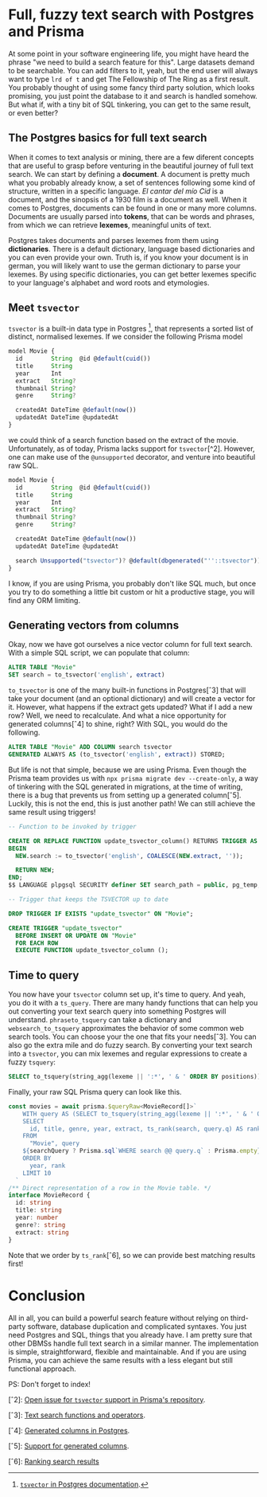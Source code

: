 # Full, fuzzy text search with Postgres and Prisma

At some point in your software engineering life, you might have heard the phrase "we need to build a search feature for this". Large datasets demand to be searchable. You can add filters to it, yeah, but the end user will always want to type `lrd of t` and get The Fellowship of The Ring as a first result. You probably thought of using some fancy third party solution, which looks promising, you just point the database to it and search is handled somehow. But what if, with a tiny bit of SQL tinkering, you can get to the same result, or even better?

## The Postgres basics for full text search

When it comes to text analysis or mining, there are a few diferent concepts that are useful to grasp before venturing in the beautiful journey of full text search. We can start by defining a **document**. A document is pretty much what you probably already know, a set of sentences following some kind of structure, written in a specific language. *El cantar del mío Cid* is a document, and the sinopsis of a 1930 film is a document as well. When it comes to Postgres, documents can be found in one or many more columns. Documents are usually parsed into **tokens**, that can be words and phrases, from which we can retrieve **lexemes**, meaningful units of text.

Postgres takes documents and parses lexemes from them using **dictionaries**. There is a default dictionary, language based dictionaries and you can even provide your own. Truth is, if you know your document is in german, you will likely want to use the german dictionary to parse your lexemes. By using specific dictionaries, you can get better lexemes specific to your language's alphabet and word roots and etymologies.

## Meet `tsvector`

`tsvector` is a built-in data type in Postgres [^1], that represents a sorted list of distinct, normalised lexemes. If we consider the following Prisma model

```typescript
model Movie {
  id        String  @id @default(cuid())
  title     String
  year      Int
  extract   String?
  thumbnail String?
  genre     String?

  createdAt DateTime @default(now())
  updatedAt DateTime @updatedAt
}
```
we could think of a search function based on the extract of the movie. Unfortunately, as of today, Prisma lacks support for `tsvector`[^2]. However, one can make use of the `@unsupported` decorator, and venture into beautiful raw SQL.

```typescript
model Movie {
  id        String  @id @default(cuid())
  title     String
  year      Int
  extract   String?
  thumbnail String?
  genre     String?

  createdAt DateTime @default(now())
  updatedAt DateTime @updatedAt

  search Unsupported("tsvector")? @default(dbgenerated("''::tsvector"))
}
```

I know, if you are using Prisma, you probably don't like SQL much, but once you try to do something a little bit custom or hit a productive stage, you will find any ORM limiting.

## Generating vectors from columns
Okay, now we have got ourselves a nice vector column for full text search. With a simple SQL script, we can populate that column:

```SQL
ALTER TABLE "Movie"
SET search = to_tsvector('english', extract)
```

`to_tsvector` is one of the many built-in functions in Postgres[ˆ3] that will take your document (and an optional dictionary) and will create a vector for it. However, what happens if the extract gets updated? What if I add a new row? Well, we need to recalculate. And what a nice opportunity for generated columns[ˆ4] to shine, right? With SQL, you would do the following.

```SQL
ALTER TABLE "Movie" ADD COLUMN search tsvector
GENERATED ALWAYS AS (to_tsvector('english', extract)) STORED;
```

But life is not that simple, because we are using Prisma. Even though the Prisma team provides us with `npx prisma migrate dev --create-only`, a way of tinkering with the SQL generated in migrations, at the time of writing, there is a bug that prevents us from setting up a generated column[ˆ5]. Luckily, this is not the end, this is just another path! We can still achieve the same result using triggers! 

```sql
-- Function to be invoked by trigger

CREATE OR REPLACE FUNCTION update_tsvector_column() RETURNS TRIGGER AS $$
BEGIN
  NEW.search := to_tsvector('english', COALESCE(NEW.extract, ''));

  RETURN NEW;
END;
$$ LANGUAGE plpgsql SECURITY definer SET search_path = public, pg_temp;

-- Trigger that keeps the TSVECTOR up to date

DROP TRIGGER IF EXISTS "update_tsvector" ON "Movie";

CREATE TRIGGER "update_tsvector"
  BEFORE INSERT OR UPDATE ON "Movie"
  FOR EACH ROW
  EXECUTE FUNCTION update_tsvector_column ();
```

## Time to query
You now have your `tsvector` column set up, it's time to query. And yeah, you do it with a `ts_query`. There are many handy functions that can help you out converting your text search query into something Postgres will understand. `phraseto_tsquery` can take a dictionary and `websearch_to_tsquery` approximates the behavior of some common web search tools. You can choose your the one that fits your needs[ˆ3]. You can also go the extra mile and do fuzzy search. By converting your text search into a `tsvector`, you can mix lexemes and regular expressions to create a fuzzy `tsquery`:

```sql
SELECT to_tsquery(string_agg(lexeme || ':*', ' & ' ORDER BY positions)) AS q FROM unnest(to_tsvector(${searchQuery}))
```

Finally, your raw SQL Prisma query can look like this.

```typescript
const movies = await prisma.$queryRaw<MovieRecord[]>`
    WITH query AS (SELECT to_tsquery(string_agg(lexeme || ':*', ' & ' ORDER BY positions)) AS q FROM unnest(to_tsvector(${searchQuery})))
    SELECT
      id, title, genre, year, extract, ts_rank(search, query.q) AS rank
    FROM
      "Movie", query
    ${searchQuery ? Prisma.sql`WHERE search @@ query.q` : Prisma.empty}
    ORDER BY
      year, rank
    LIMIT 10
  `
/** Direct representation of a row in the Movie table. */
interface MovieRecord {
  id: string
  title: string
  year: number
  genre?: string
  extract: string
}
```

Note that we order by `ts_rank`[ˆ6], so we can provide best matching results first!

# Conclusion
All in all, you can build a powerful search feature without relying on third-party software, database duplication and complicated syntaxes. You just need Postgres and SQL, things that you already have. I am pretty sure that other DBMSs handle full text search in a similar manner. The implementation is simple, straightforward, flexible and maintainable. And if you are using Prisma, you can achieve the same results with a less elegant but still functional approach.

PS: Don't forget to index!

[^1]: [`tsvector` in Postgres documentation](https://www.postgresql.org/docs/current/datatype-textsearch.html#DATATYPE-TSVECTOR).

[ˆ2]: [Open issue for `tsvector` support in Prisma's repository](https://github.com/prisma/prisma/issues/5027).

[ˆ3]: [Text search functions and operators](https://www.postgresql.org/docs/16/functions-textsearch.html#FUNCTIONS-TEXTSEARCH).

[ˆ4]: [Generated columns in Postgres](https://www.postgresql.org/docs/current/ddl-generated-columns.html#DDL-GENERATED-COLUMNS).

[ˆ5]: [Support for generated columns](https://github.com/prisma/prisma/issues/6336).

[ˆ6]: [Ranking search results](https://www.postgresql.org/docs/16/textsearch-controls.html#TEXTSEARCH-RANKING)